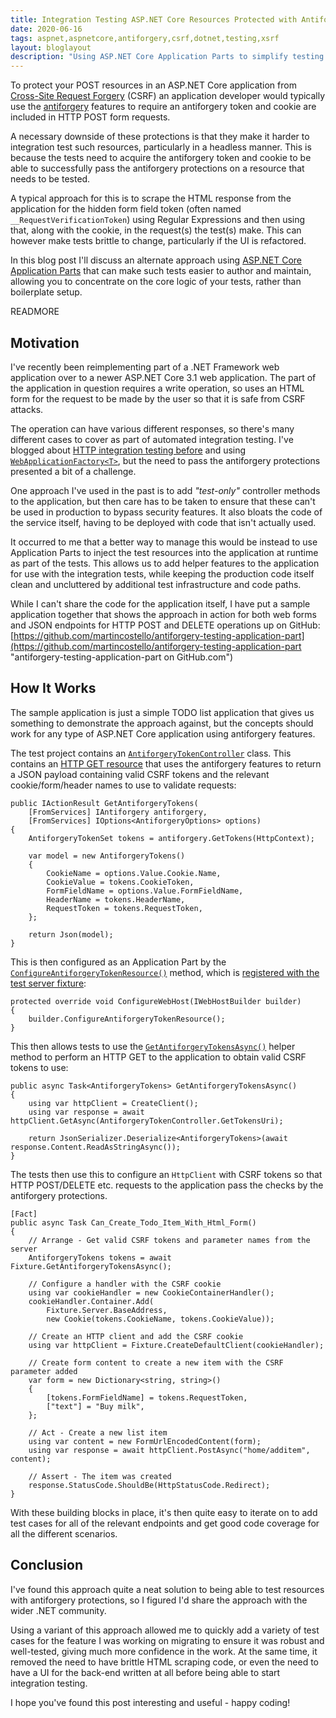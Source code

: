 ```yaml
---
title: Integration Testing ASP.NET Core Resources Protected with Antiforgery Using Application Parts
date: 2020-06-16
tags: aspnet,aspnetcore,antiforgery,csrf,dotnet,testing,xsrf
layout: bloglayout
description: "Using ASP.NET Core Application Parts to simplify testing of HTTP resources that are protected by antiforgery features."
---
```


To protect your POST resources in an ASP.NET Core application from [Cross-Site Request Forgery](https://docs.microsoft.com/en-us/aspnet/core/security/anti-request-forgery "Prevent Cross-Site Request Forgery (XSRF/CSRF) attacks in ASP.NET Core") (CSRF) an application developer would typically use the [antiforgery](https://docs.microsoft.com/en-us/aspnet/core/security/anti-request-forgery#aspnet-core-antiforgery-configuration "ASP.NET Core antiforgery configuration") features to require an antiforgery token and cookie are included in HTTP POST form requests.

A necessary downside of these protections is that they make it harder to integration test such resources, particularly in a headless manner. This is because the tests need to acquire the antiforgery token and cookie to be able to successfully pass the antiforgery protections on a resource that needs to be tested.

A typical approach for this is to scrape the HTML response from the application for the hidden form field token (often named `__RequestVerificationToken`) using Regular Expressions and then using that, along with the cookie, in the request(s) the test(s) make. This can however make tests brittle to change, particularly if the UI is refactored.

In this blog post I'll discuss an alternate approach using [ASP.NET Core Application Parts](https://docs.microsoft.com/en-us/aspnet/core/mvc/advanced/app-parts "Share controllers, views, Razor Pages and more with Application Parts") that can make such tests easier to author and maintain, allowing you to concentrate on the core logic of your tests, rather than boilerplate setup.

READMORE

## Motivation

I've recently been reimplementing part of a .NET Framework web application over to a newer ASP.NET Core 3.1 web application. The part of the application in question requires a write operation, so uses an HTML form for the request to be made by the user so that it is safe from CSRF attacks.

The operation can have various different responses, so there's many different cases to cover as part of automated integration testing. I've blogged about [HTTP integration testing before](https://tech.just-eat.com/2017/10/02/reliably-testing-http-integrations-in-a-dotnet-application/ "Reliably Testing HTTP Integrations in a .NET Application") and using [`WebApplicationFactory<T>`](https://docs.microsoft.com/en-us/aspnet/core/test/integration-tests "Integration tests in ASP.NET Core"), but the need to pass the antiforgery protections presented a bit of a challenge.

One approach I've used in the past is to add _"test-only"_ controller methods to the application, but then care has to be taken to ensure that these can't be used in production to bypass security features. It also bloats the code of the service itself, having to be deployed with code that isn't actually used.

It occurred to me that a better way to manage this would be instead to use Application Parts to inject the test resources into the application at runtime as part of the tests. This allows us to add helper features to the application for use with the integration tests, while keeping the production code itself clean and uncluttered by additional test infrastructure and code paths.

While I can't share the code for the application itself, I have put a sample application together that shows the approach in action for both web forms and JSON endpoints for HTTP POST and DELETE operations up on GitHub: [https://github.com/martincostello/antiforgery-testing-application-part](https://github.com/martincostello/antiforgery-testing-application-part "antiforgery-testing-application-part on GitHub.com")

## How It Works

The sample application is just a simple TODO list application that gives us something to demonstrate the approach against, but the concepts should work for any type of ASP.NET Core application using antiforgery features.

The test project contains an [`AntiforgeryTokenController`](https://github.com/martincostello/antiforgery-testing-application-part/blob/5d8ed60e8874dc8403bb43a404a5a540362e5d07/tests/TodoApp.Tests/AntiforgeryTokenController.cs#L16 "AntiforgeryTokenController class") class. This contains an [HTTP GET resource](https://github.com/martincostello/antiforgery-testing-application-part/blob/f8985fe1bbaa800cf73bc62bb85949c1c0a8a698/tests/TodoApp.Tests/AntiforgeryTokenController.cs#L39-L65 "GET action to get valid CSRF tokens") that uses the antiforgery features to return a JSON payload containing valid CSRF tokens and the relevant cookie/form/header names to use to validate requests:

```
public IActionResult GetAntiforgeryTokens(
    [FromServices] IAntiforgery antiforgery,
    [FromServices] IOptions<AntiforgeryOptions> options)
{
    AntiforgeryTokenSet tokens = antiforgery.GetTokens(HttpContext);

    var model = new AntiforgeryTokens()
    {
        CookieName = options.Value.Cookie.Name,
        CookieValue = tokens.CookieToken,
        FormFieldName = options.Value.FormFieldName,
        HeaderName = tokens.HeaderName,
        RequestToken = tokens.RequestToken,
    };

    return Json(model);
}
```

This is then configured as an Application Part by the [`ConfigureAntiforgeryTokenResource()`](https://github.com/martincostello/antiforgery-testing-application-part/blob/f8985fe1bbaa800cf73bc62bb85949c1c0a8a698/tests/TodoApp.Tests/IWebHostBuilderExtensions.cs#L26-L39 "ConfigureAntiforgeryTokenResource method") method, which is [registered with the test server fixture](https://github.com/martincostello/antiforgery-testing-application-part/blob/f8985fe1bbaa800cf73bc62bb85949c1c0a8a698/tests/TodoApp.Tests/TestServerFixture.cs#L82 "TestServer registration"):

```
protected override void ConfigureWebHost(IWebHostBuilder builder)
{
    builder.ConfigureAntiforgeryTokenResource();
}
```

This then allows tests to use the [`GetAntiforgeryTokensAsync()`](https://github.com/martincostello/antiforgery-testing-application-part/blob/f8985fe1bbaa800cf73bc62bb85949c1c0a8a698/tests/TodoApp.Tests/TestServerFixture.cs#L52-L64 "GetAntiforgeryTokensAsync method") helper method to perform an HTTP GET to the application to obtain valid CSRF tokens to use:

```
public async Task<AntiforgeryTokens> GetAntiforgeryTokensAsync()
{
    using var httpClient = CreateClient();
    using var response = await httpClient.GetAsync(AntiforgeryTokenController.GetTokensUri);

    return JsonSerializer.Deserialize<AntiforgeryTokens>(await response.Content.ReadAsStringAsync());
}
```

The tests then use this to configure an `HttpClient` with CSRF tokens so that HTTP POST/DELETE etc. requests to the application pass the checks by the antiforgery protections.

```
[Fact]
public async Task Can_Create_Todo_Item_With_Html_Form()
{
    // Arrange - Get valid CSRF tokens and parameter names from the server
    AntiforgeryTokens tokens = await Fixture.GetAntiforgeryTokensAsync();

    // Configure a handler with the CSRF cookie
    using var cookieHandler = new CookieContainerHandler();
    cookieHandler.Container.Add(
        Fixture.Server.BaseAddress,
        new Cookie(tokens.CookieName, tokens.CookieValue));

    // Create an HTTP client and add the CSRF cookie
    using var httpClient = Fixture.CreateDefaultClient(cookieHandler);

    // Create form content to create a new item with the CSRF parameter added
    var form = new Dictionary<string, string>()
    {
        [tokens.FormFieldName] = tokens.RequestToken,
        ["text"] = "Buy milk",
    };

    // Act - Create a new list item
    using var content = new FormUrlEncodedContent(form);
    using var response = await httpClient.PostAsync("home/additem", content);

    // Assert - The item was created
    response.StatusCode.ShouldBe(HttpStatusCode.Redirect);
}
```

With these building blocks in place, it's then quite easy to iterate on to add test cases for all of the relevant endpoints and get good code coverage for all the different scenarios.

## Conclusion

I've found this approach quite a neat solution to being able to test resources with antiforgery protections, so I figured I'd share the approach with the wider .NET community.

Using a variant of this approach allowed me to quickly add a variety of test cases for the feature I was working on migrating to ensure it was robust and well-tested, giving much more confidence in the work. At the same time, it removed the need to have brittle HTML scraping code, or even the need to have a UI for the back-end written at all before being able to start integration testing.

I hope you've found this post interesting and useful - happy coding!
